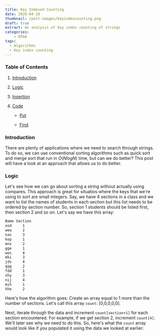 ```yaml
---
title: Key Indexed Counting
date: 2020-04-10
thumbnail: /post-images/keyindexcounting.png
draft: true
extract: An analysis of key index counting of strings
categories: 
    - DS&A
tags:
  - Algorithms
  - Key index counting
---
```


### Table of Contents

1. [Introduction](#introduction)

2. [Logic](#logic)

3. [Insertion](#insertion)

4. [Code](#code)

    * [Put](#put)
    
    * [Find](#find)

### Introduction
There are plenty of applications where we need to search through strings. To do so, we can use conventional sorting algorithms such as quick sort and merge sort that run in $O(N log N)$ time, but can we do better? This post will have a look at an approach that allows us to do better.

### Logic

Let's see how we can go about sorting a string without actually using compares. This approach is great for situatios where the keys that we're using to sort are small integers. Say, we have 4 sections in a class and we want to list the names of students in each section but this list needs to be ordered by section number. So, section 1 students should be listed first, then section 2 and so on. Let's say we have this array:

```css
Name Section
asd     1
wew     2
nas     3
kop     1
mnx     2
gge     1
wes     4
mki     3
jds     4
qqq     2
fdd     1
nhy     3
nij     4
mih     1
hhe     2
```
Here's how the algorithm goes: Create an array equal to 1 more than the number of sections. Let's call this array `count`: [0,0,0,0,0].

Next, iterate through the data and increment `count[section+1]` for each section encountered. For example, if we get section 2, increment `count[4]`. We'll later see why we need to do this. So, here's what the `count` array would look like if you populated it using the data we looked at earlier:

